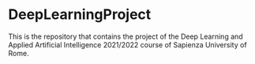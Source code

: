 # DeepLearningProject
This is the repository that contains the project of the Deep Learning and Applied Artificial Intelligence 2021/2022 course of Sapienza University of Rome.
